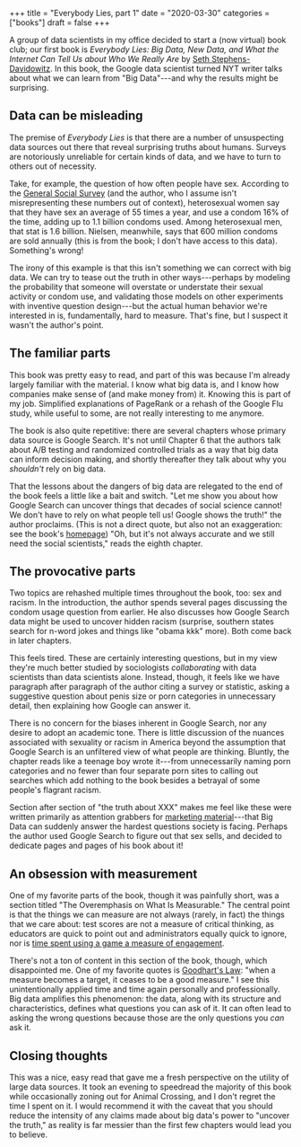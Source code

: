 +++
title = "Everybody Lies, part 1"
date = "2020-03-30"
categories = ["books"]
draft = false
+++

A group of data scientists in my office decided to start a (now virtual) book club; our first book is *Everybody Lies: Big Data, New Data, and What the Internet Can Tell Us about Who We Really Are* by [Seth Stephens-Davidowitz](http://sethsd.com/everybodylies). In this book, the Google data scientist turned NYT writer talks about what we can learn from "Big Data"---and why the results might be surprising.

<!--more-->

## Data can be misleading
The premise of *Everybody Lies* is that there are a number of unsuspecting data sources out there that reveal surprising truths about humans. Surveys are notoriously unreliable for certain kinds of data, and we have to turn to others out of necessity.

Take, for example, the question of how often people have sex. According to the [General Social Survey](https://gssdataexplorer.norc.org/) (and the author, who I assume isn't misrepresenting these numbers out of context), heterosexual women say that they have sex an average of 55 times a year, and use a condom 16% of the time, adding up to 1.1 billion condoms used. Among heterosexual men, that stat is 1.6 billion. Nielsen, meanwhile, says that 600 million condoms are sold annually (this is from the book; I don't have access to this data). Something's wrong!

The irony of this example is that this isn't something we can correct with big data. We can try to tease out the truth in other ways---perhaps by modeling the probability that someone will overstate or understate their sexual activity or condom use, and validating those models on other experiments with inventive question design---but the actual human behavior we're interested in is, fundamentally, hard to measure. That's fine, but I suspect it wasn't the author's point.


## The familiar parts
This book was pretty easy to read, and part of this was because I'm already largely familiar with the material. I know what big data is, and I know how companies make sense of (and make money from) it. Knowing this is part of my job. Simplified explanations of PageRank or a rehash of the Google Flu study, while useful to some, are not really interesting to me anymore.

The book is also quite repetitive: there are several chapters whose primary data source is Google Search. It's not until Chapter 6 that the authors talk about A/B testing and randomized controlled trials as a way that big data can inform decision making, and shortly thereafter they talk about why you *shouldn't* rely on big data.

That the lessons about the dangers of big data are relegated to the end of the book feels a little like a bait and switch. "Let me show you about how Google Search can uncover things that decades of social science cannot! We don't have to rely on what people tell us! Google shows the truth!" the author proclaims. (This is not a direct quote, but also not an exaggeration: see the book's [homepage](http://sethsd.com/everybodylies)) "Oh, but it's not always accurate and we still need the social scientists," reads the eighth chapter.


## The provocative parts
Two topics are rehashed multiple times throughout the book, too: sex and racism. In the introduction, the author spends several pages discussing the condom usage question from earlier. He also discusses how Google Search data might be used to uncover hidden racism (surprise, southern states search for n-word jokes and things like "obama kkk" more). Both come back in later chapters.

This feels tired. These are certainly interesting questions, but in my view they're much better studied by sociologists *collaborating* with data scientists than data scientists alone. Instead, though, it feels like we have paragraph after paragraph of the author citing a survey or statistic, asking a suggestive question about penis size or porn categories in unnecessary detail, then explaining how Google can answer it.

There is no concern for the biases inherent in Google Search, nor any desire to adopt an academic tone. There is little discussion of the nuances associated with sexuality or racism in America beyond the assumption that Google Search is an unfiltered view of what people are thinking. Bluntly, the chapter reads like a teenage boy wrote it---from unnecessarily naming porn categories and no fewer than four separate porn sites to calling out searches which add nothing to the book besides a betrayal of some people's flagrant racism.

Section after section of "the truth about XXX" makes me feel like these were written primarily as attention grabbers for [marketing material](http://sethsd.com/everybodylies)---that Big Data can suddenly answer the hardest questions society is facing. Perhaps the author used Google Search to figure out that sex sells, and decided to dedicate pages and pages of his book about it!


## An obsession with measurement
One of my favorite parts of the book, though it was painfully short, was a section titled "The Overemphasis on What Is Measurable." The central point is that the things we can measure are not always (rarely, in fact) the things that we care about: test scores are not a measure of critical thinking, as educators are quick to point out and administrators equally quick to ignore, nor is [time spent using a game a measure of engagement](https://old.reddit.com/r/TheSilphRoad/comments/f5yeg9/niantic_the_problem_with_using_time_of_use_to/). 

There's not a ton of content in this section of the book, though, which disappointed me. One of my favorite quotes is [Goodhart's Law](https://en.wikipedia.org/wiki/Goodhart%27s_law): "when a measure becomes a target, it ceases to be a good measure." I see this unintentionally applied time and time again personally and professionally. Big data amplifies this phenomenon: the data, along with its structure and characteristics, defines what questions you can ask of it. It can often lead to asking the wrong questions because those are the only questions you *can* ask it.


## Closing thoughts
This was a nice, easy read that gave me a fresh perspective on the utility of large data sources. It took an evening to speedread the majority of this book while occasionally zoning out for Animal Crossing, and I don't regret the time I spent on it. I would recommend it with the caveat that you should reduce the intensity of any claims made about big data's power to "uncover the truth," as reality is far messier than the first few chapters would lead you to believe.
